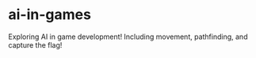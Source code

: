 # ai-in-games
Exploring AI in game development! Including movement, pathfinding, and capture the flag!
